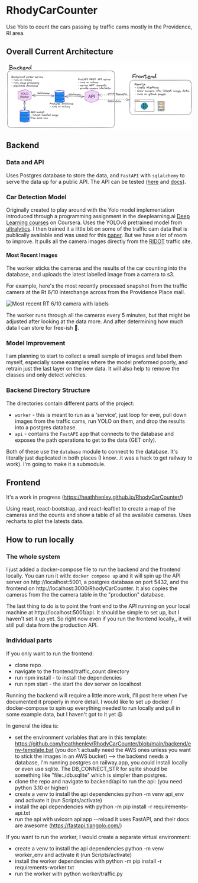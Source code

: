 # RhodyCarCounter
Use Yolo to count the cars passing by traffic cams mostly in the Providence, RI area. 

## Overall Current Architecture
![Current Architecture](/docs/img/traffic_app_setup.png "Current Architecture")

## Backend
### Data and API
Uses Postgres database to store the data, and `FastAPI` with `sqlalchemy` to serve the data up for a public API. The API can be tested ([here](https://rhodycarcounter-production.up.railway.app/api/cameras) and [docs](https://rhodycarcounter-production.up.railway.app/docs/)).

### Car Detection Model
Originally created to play around with the Yolo model implementation introduced
through a programming assignment in the deeplearning.ai [Deep Learning courses](https://www.deeplearning.ai/courses/deep-learning-specialization/) on Coursera. Uses the YOLOv8 pretrained model from [ultralytics](https://docs.ultralytics.com/). I then trained it a little bit on some of the traffic cam data that is publically available and was used for this [paper](https://proceedings.neurips.cc/paper/2019/file/ee389847678a3a9d1ce9e4ca69200d06-Paper.pdf). But we have a lot of room to improve. It pulls all the camera images directly from the [RIDOT](https://www.dot.ri.gov/travel/index.php) traffic site.

#### Most Recent Images
The worker sticks the cameras and the results of the car counting into the
database, and uploads the latest labelled image from a camera to s3.

For example, here's the most recently processed snapshot from the traffic camera at the Rt 6/10 interchange across from the Providence Place mall.

![Most recent RT 6/10 camera with labels](https://rhodycarcounter.s3.amazonaws.com/6_10+interchange.jpg?)

The worker runs through all the cameras every 5 minutes, but that might be adjusted after looking at the data more. And after determining how much data I can store for free-ish 🤣.

### Model Improvement
I am planning to start to collect a small sample of images and label them
myself, especially some examples where the model preformed poorly, and retrain
just the last layer on the new data. It will also help to remove the classes
and only detect vehicles.

### Backend Directory Structure
The directories contain different parts of the project:
- `worker` - this is meant to run as a 'service', just loop for ever,
pull down images from the traffic cams, run YOLO on them, and drop the results into a postgres database.
- `api` - contains the `FastAPI` app that connects to the database and exposes the path operations to get to the data (GET only).

Both of these use the `database` module to connect to the database. It's
literally just duplicated in both places (I know...it was a hack to get railway to work).
I'm going to make it a submodule.

## Frontend
It's a work in progress (https://heathhenley.github.io/RhodyCarCounter/)

Using react, react-bootstrap, and react-leaftlet to create a map of the cameras
and the counts and show a table of all the available cameras. Uses recharts to
plot the latests data.

## How to run locally
### The whole system
I just added a docker-compose file to run the backend and the frontend locally. You can run it with: `docker compose up` and it will spin up the API server on 
http://localhost:5001, a postgres database on port 5432, and the frontend on http://localhost:3000/RhodyCarCounter. It also copies the cameras from the the camera table in the "production" database. 

The last thing to do is to point the front end to the API running on your local machine at http://localhost:5001/api. It should be simple to set up, but I haven't set it up yet. So right now even if you run the frontend locally,, it will still pull data from the production API.

### Individual parts
If you only want to run the frontend:

- clone repo
- navigate to the frontend/traffic_count directory
- run npm install - to install the dependencies
- run npm start - the start the dev server on localhost

Running the backend will require a little more work, I'll post here when I've documented it properly in more detail. I would like to set up docker / docker-compose to spin up everything needed to run locally and pull in some example data, but I haven't got to it yet 😃

In general the idea is:
- set the environment variables that are in this template: https://github.com/heathhenley/RhodyCarCounter/blob/main/backend/env-template.bat (you don't actually need the AWS ones unless you want to stick the images in an AWS bucket) --> the backend needs a database, I'm running postgres on railway.app, you could install locally or even use sqlite. The DB_CONNECT_STR for sqlite should be something like "file:./db.sqlite" which is simpler than postgres.
- clone the repo and navigate to backend/api
to run the api: (you need python 3.10 or higher)
- create a venv to install the api dependencies python -m venv api_env and activate it (run Scripts/activate)
- install the api dependencies with python -m pip install -r requirements-api.txt
- run the api with uvicorn api:app --reload
it uses FastAPI, and their docs are awesome (https://fastapi.tiangolo.com/)

If you want to run the worker, I would create a separate virtual environment:
- create a venv to install the api dependencies python -m venv worker_env and activate it (run Scripts/activate)
- install the worker dependencies with python -m pip install -r requirements-worker.txt
- run the worker with python worker/traffic.py
